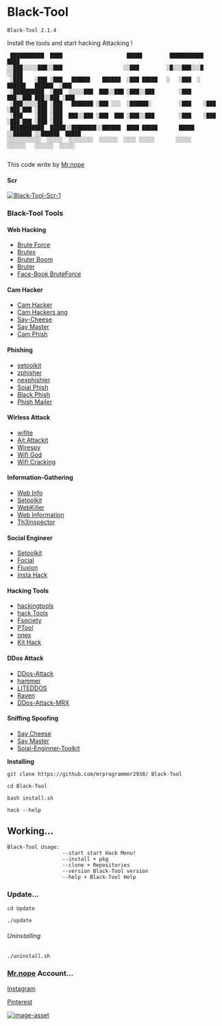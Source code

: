 # Black-Tool

<!--
Black-Tool
-->
```Black-Tool 2.1.4```

Install the tools and start hacking Attacking !
```
 ███████████  ████                     █████         ███████████                   ████ 
░░███░░░░░███░░███                    ░░███         ░█░░░███░░░█                  ░░███ 
 ░███    ░███ ░███   ██████    ██████  ░███ █████   ░   ░███  ░   ██████   ██████  ░███ 
 ░██████████  ░███  ░░░░░███  ███░░███ ░███░░███        ░███     ███░░███ ███░░███ ░███ 
 ░███░░░░░███ ░███   ███████ ░███ ░░░  ░██████░         ░███    ░███ ░███░███ ░███ ░███ 
 ░███    ░███ ░███  ███░░███ ░███  ███ ░███░░███        ░███    ░███ ░███░███ ░███ ░███ 
 ███████████  █████░░████████░░██████  ████ █████       █████   ░░██████ ░░██████  █████
░░░░░░░░░░░  ░░░░░  ░░░░░░░░  ░░░░░░  ░░░░ ░░░░░       ░░░░░     ░░░░░░   ░░░░░░  ░░░░░ 
                                                                                        
```

This code write by [Mr.nope](https://github.com/mrprogrammer2938)

#### Scr
[![Black-Tool-Scr-1](https://user-images.githubusercontent.com/78996423/121770983-e057c400-cb81-11eb-95ab-cbfb052b29a2.jpeg)](https://github.com/mrprogrammer2938/Black-Tool)


### Black-Tool Tools
#### Web Hacking
- [Brute Force](https://github.com/mrprogrammer2938/Brute-Force)
- [Brutex](https://github.com/1N3/BruteX)
- [Bruter Boom](https://github.com/Oseid/FaceBoom)
- [Bruter](https://github.com/AzizKpln/Bruter19)
- [Face-Book BruteForce](https://github.com/IAmBlackHacker/Facebook-BruteForce)

#### Cam Hacker
- [Cam Hacker](https://github.com/mrprogrammer2938/Cam-Hackers)
- [Cam Hackers ang](https://github.com/AngelSecurityTeam/Cam-Hackers)
- [Say-Cheese](https://github.com/keralahackers/saycheese)
- [Say Master](https://github.com/joshkar/SayMaster)
- [Cam Phish](https://github.com/techchipnet/CamPhish)

#### Phishing
- [setoolkit](https://github.com/trustedsec/social-engineer-toolkit)
- [zphisher](https://github.com/htr-tech/zphishe)
- [nexphishier](https://github.com/htr-tech/nexphisher)
- [Soial Phish](https://github.com/xHak9x/SocialPhish)
- [Black Phish](https://github.com/iinc0gnit0/BlackPhish)
- [Phish Mailer](https://github.com/BiZken/PhishMailer)

#### Wirless Attack
- [wifite](https://github.com/derv82/wifite)
- [Ait Attackit](https://github.com/JoyGhoshs/Airattackit)
- [Wirespy](https://github.com/AresS32/wirespy)
- [Wifi God](https://github.com/waseem-sajjad/WifiGod)
- [Wifi Cracking](https://github.com/brannondorsey/wifi-cracking)

#### Information-Gathering
- [Web Info](https://github.com/mrprogrammer2938/Web-Info)
- [Setoolkit](https://github.com/trustedsec/social-engineer-toolkit)
- [WebKiller](https://github.com/ultrasecurity/webkiller)
- [Web Information](https://github.com/zahidin/web-information-gathering)
- [Th3inspector](https://github.com/Moham3dRiahi/Th3inspector)

#### Social Engineer
- [Setoolkit](https://github.com/trustedsec/social-engineer-toolkit)
- [Focial](https://github.com/v2-dev/awesome-social-engineering)
- [Fluxion](https://github.com/FluxionNetwork/fluxion)
- [Insta Hack](https://github.com/fuck3erboy/instahack)

#### Hacking Tools
- [hackingtools](https://github.com/mrprogrammer2938/hackingtools)
- [hack Tools](https://github.com/Z4nzu/hackingtool)
- [Fsociety](https://github.com/Manisso/fsociety)
- [PTool](https://github.com/mrprogrammer2938/PTool)
- [onex](https://github.com/rajkumardusad/onex)
- [Kit Hack](https://github.com/AdrMXR/KitHack)

#### DDos Attack
- [DDos-Attack](https://github.com/mrprogrammer2938/DDos-Attack)
- [hammer](https://github.com/cyweb/hammer)
- [LITEDDOS](https://github.com/4L13299/LITEDDOS)
- [Raven](https://github.com/Taguar258/Raven-Storm)
- [DDos-Attack-MRX](https://github.com/Ha3MrX/DDos-Attack)

#### Sniffing Spoofing
- [Say Cheese](https://github.com/hangetzzu/saycheese)
- [Say Master](https://github.com/joshkar/SayMaster)
- [Soial-Enginner-Toolkit](https://github.com/trustedsec/social-engineer-toolkit)


**Installing**
```
git clone https://github.com/mrprogrammer2938/ Black-Tool

cd Black-Tool

bash install.sh

hack --help
```

## Working...
```
Black-Tool Usage:
                  --start start Hack Menu!
                  --install + pkg
                  --clone + Repositories
                  --version Black-Tool version
                  --help + Black-Tool Help
```

### Update...
```
cd Update

./update
```

###### Uninstalling
```
./uninstall.sh
```

### [Mr.nope](https://github.com/mrprogrammer2938) Account...

[Instagram](https://instagram.com/programmer2938)

[Pinterest](https://www.pinterest.com/mrprogrammer2938)

[![image-asset](https://user-images.githubusercontent.com/78996423/126372043-4ac6aae9-edcc-47fc-8226-97547d7161cc.jpeg)](https://www.buymeacoffee.com/Mr.nope)
